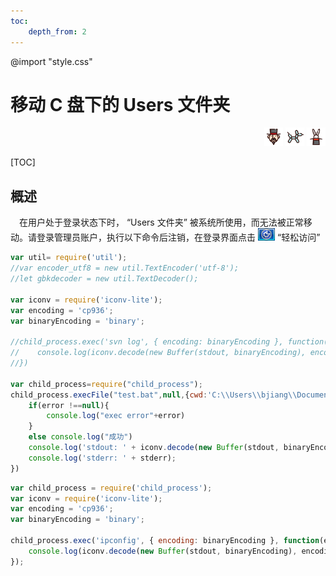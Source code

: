 ```yaml
---
toc:
    depth_from: 2
---
```


@import "style.css"

# 移动 C 盘下的 Users 文件夹

<div id="tags" style="text-align: right;">
<img src="../../../log/魔术师.svg" height="30">
<img src="../../../log/气球狗.svg" height="30">
<img src="../../../log/兔子.svg" height="30">
</div>

[TOC]

## 概述
&emsp;在用户处于登录状态下时， “Users 文件夹” 被系统所使用，而无法被正常移动。请登录管理员账户，执行以下命令后注销，在登录界面点击 <img src="img\轻松访问.png" height="20"> “轻松访问”

```javascript {cmd="node"}
var util= require('util');
//var encoder_utf8 = new util.TextEncoder('utf-8');
//let gbkdecoder = new util.TextDecoder();

var iconv = require('iconv-lite');
var encoding = 'cp936';
var binaryEncoding = 'binary';

//child_process.exec('svn log', { encoding: binaryEncoding }, function(err, stdout, stderr){
//    console.log(iconv.decode(new Buffer(stdout, binaryEncoding), encoding), iconv.decode(new Buffer(stderr, binaryEncoding), encoding));
//})

var child_process=require("child_process");
child_process.execFile("test.bat",null,{cwd:'C:\\Users\\bjiang\\Documents\\workspace\\helper\\操作系统\\Windows\\移动 C 盘 Users 文件夹',encoding:'gbk'},function(error,stdout,stderr){
    if(error !==null){
        console.log("exec error"+error)
    }
    else console.log("成功")
    console.log('stdout: ' + iconv.decode(new Buffer(stdout, binaryEncoding), encoding));
    console.log('stderr: ' + stderr);
})
```
```javascript {cmd="node"}
var child_process = require('child_process');
var iconv = require('iconv-lite');
var encoding = 'cp936';
var binaryEncoding = 'binary';

child_process.exec('ipconfig', { encoding: binaryEncoding }, function(err, stdout, stderr){
    console.log(iconv.decode(new Buffer(stdout, binaryEncoding), encoding), iconv.decode(new Buffer(stderr, binaryEncoding), encoding));
});
```